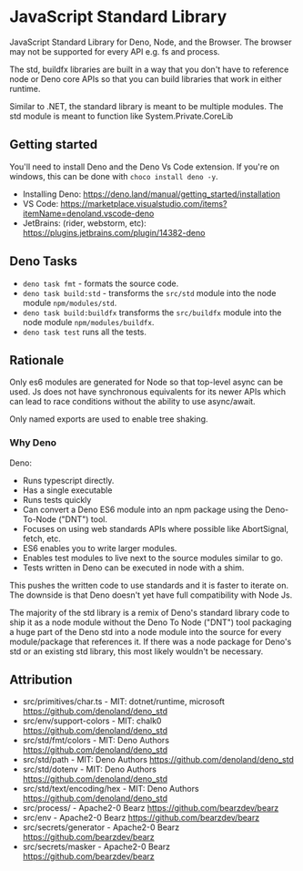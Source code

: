 # JavaScript Standard Library

JavaScript Standard Library for Deno, Node, and the Browser.  The browser may not be
supported for every API e.g. fs and process.

The std, buildfx libraries are built in a way that you don't have to reference node
or Deno core APIs so that you can build libraries that work in either runtime.

Similar to .NET, the standard library is meant to be multiple modules.  The
std module is meant to function like System.Private.CoreLib

## Getting started

You'll need to install Deno and the Deno Vs Code extension.  If you're on windows, this can be done
with `choco install deno -y`.

- Installing Deno: <https://deno.land/manual/getting_started/installation>
- VS Code: <https://marketplace.visualstudio.com/items?itemName=denoland.vscode-deno>
- JetBrains: (rider, webstorm, etc): <https://plugins.jetbrains.com/plugin/14382-deno>

## Deno Tasks

- `deno task fmt` - formats the source code.
- `deno task build:std` - transforms the `src/std` module into the node module `npm/modules/std`.
- `deno task build:buildfx` transforms the `src/buildfx` module into the node module `npm/modules/buildfx`.
- `deno task test` runs all the tests.

## Rationale

Only es6 modules are generated for Node so that top-level async can be used. Js does not
have synchronous equivalents for its newer APIs which can lead to race conditions
without the ability to use async/await.

Only named exports are used to enable tree shaking.

### Why Deno

Deno:

- Runs typescript directly.
- Has a single executable
- Runs tests quickly
- Can convert a Deno ES6 module into an npm package using the Deno-To-Node ("DNT") tool.
- Focuses on using web standards APIs where possible like AbortSignal, fetch, etc.
- ES6 enables you to write larger modules.
- Enables test modules to live next to the source modules similar to go.
- Tests written in Deno can be executed in node with a shim.

This pushes the written code to use standards and it is faster to iterate on. The downside
is that Deno doesn't yet have full compatibility with Node Js.

The majority of the std library is a remix of Deno's standard library code to ship it
as a node module without the Deno To Node ("DNT") tool packaging a huge
part of the Deno std into a node module into the source for every module/package that
references it.  If there was a node package for Deno's std or an existing std library,
this most likely wouldn't be necessary.

## Attribution

- src/primitives/char.ts - MIT: dotnet/runtime, microsoft <https://github.com/denoland/deno_std>
- src/env/support-colors - MIT: chalk0 <https://github.com/denoland/deno_std>
- src/std/fmt/colors - MIT: Deno Authors <https://github.com/denoland/deno_std>
- src/std/path - MIT: Deno Authors <https://github.com/denoland/deno_std>
- src/std/dotenv - MIT: Deno Authors <https://github.com/denoland/deno_std>
- src/std/text/encoding/hex - MIT: Deno Authors <https://github.com/denoland/deno_std>
- src/process/ - Apache2-0  Bearz <https://github.com/bearzdev/bearz>
- src/env - Apache2-0  Bearz <https://github.com/bearzdev/bearz>
- src/secrets/generator - Apache2-0  Bearz <https://github.com/bearzdev/bearz>
- src/secrets/masker - Apache2-0  Bearz <https://github.com/bearzdev/bearz>